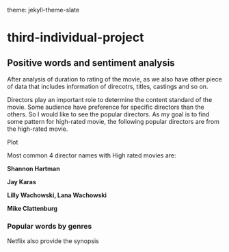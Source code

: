 theme: jekyll-theme-slate
# third-individual-project
## Positive words and sentiment analysis

After analysis of duration to rating of the movie, as we also have other piece of data that includes information of direcotrs, titles, castings and so on.

Directors play an important role to determine the content standard of the movie. Some audience have preference for specific directors than the others. So I would like to see the popular
directors. As my goal is to find some pattern for high-rated movie, the following popular directors are from the high-rated movie.

Plot

Most common 4 director names with High rated movies are:

**Shannon Hartman**

**Jay Karas**

**Lilly Wachowski, Lana Wachowski**

**Mike Clattenburg**

### Popular words by genres

Netflix also provide the synopsis 
   
